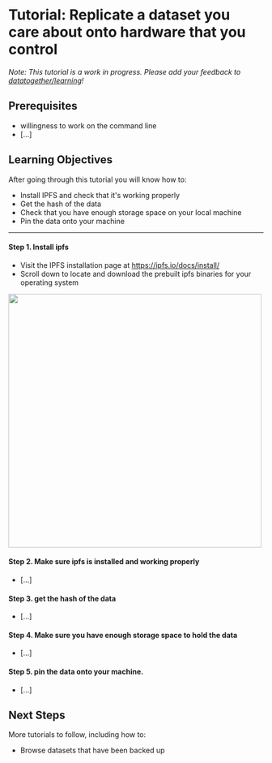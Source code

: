 # Tutorial: Replicate a dataset you care about onto hardware that you control

_Note: This tutorial is a work in progress. Please add your feedback to [datatogether/learning](https://github.com/datatogether/learning/issues)!_

## Prerequisites

* willingness to work on the command line
* [...]

## Learning Objectives

After going through this tutorial you will know how to:

* Install IPFS and check that it's working properly
* Get the hash of the data
* Check that you have enough storage space on your local machine
* Pin the data onto your machine

****

#### Step 1. Install ipfs

* Visit the IPFS installation page at https://ipfs.io/docs/install/ 
* Scroll down to locate and download the prebuilt ipfs binaries for your operating system

<img src="https://github.com/datatogether/learning/blob/liz-test-branch/replicate-with-control/images/screenshot-go-ipfs-builds.png" width=500>

#### Step 2. Make sure ipfs is installed and working properly

* [...]

#### Step 3. get the hash of the data

* [...]

#### Step 4. Make sure you have enough storage space to hold the data

* [...]

#### Step 5. pin the data onto your machine.

* [...]

## Next Steps

More tutorials to follow, including how to:

* Browse datasets that have been backed up
